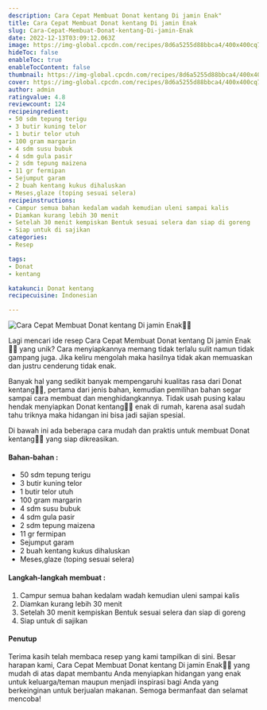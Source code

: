 ```yaml
---
description: Cara Cepat Membuat Donat kentang Di jamin Enak"
title: Cara Cepat Membuat Donat kentang Di jamin Enak
slug: Cara-Cepat-Membuat-Donat-kentang-Di-jamin-Enak
date: 2022-12-13T03:09:12.063Z
image: https://img-global.cpcdn.com/recipes/8d6a5255d88bbca4/400x400cq70/photo.jpg
hideToc: false
enableToc: true
enableTocContent: false
thumbnail: https://img-global.cpcdn.com/recipes/8d6a5255d88bbca4/400x400cq70/photo.jpg
cover: https://img-global.cpcdn.com/recipes/8d6a5255d88bbca4/400x400cq70/photo.jpg
author: admin
ratingvalue: 4.8
reviewcount: 124
recipeingredient:
- 50 sdm tepung terigu
- 3 butir kuning telor
- 1 butir telor utuh
- 100 gram margarin
- 4 sdm susu bubuk
- 4 sdm gula pasir
- 2 sdm tepung maizena
- 11 gr fermipan
- Sejumput garam
- 2 buah kentang kukus dihaluskan
- Meses,glaze (toping sesuai selera)
recipeinstructions:
- Campur semua bahan kedalam wadah kemudian uleni sampai kalis
- Diamkan kurang lebih 30 menit
- Setelah 30 menit kempiskan Bentuk sesuai selera dan siap di goreng
- Siap untuk di sajikan
categories:
- Resep

tags:
- Donat
- kentang

katakunci: Donat kentang
recipecuisine: Indonesian

---
```


![Cara Cepat Membuat Donat kentang Di jamin Enak👩‍🍳](https://img-global.cpcdn.com/recipes/8d6a5255d88bbca4/400x400cq70/photo.jpg)

Lagi mencari ide resep Cara Cepat Membuat Donat kentang Di jamin Enak👩‍🍳 yang unik? Cara menyiapkannya memang tidak terlalu sulit namun tidak gampang juga. Jika keliru mengolah maka hasilnya tidak akan memuaskan dan justru cenderung tidak enak.

Banyak hal yang sedikit banyak mempengaruhi kualitas rasa dari Donat kentang👩‍🍳, pertama dari jenis bahan, kemudian pemilihan bahan segar sampai cara membuat dan menghidangkannya. Tidak usah pusing kalau hendak menyiapkan Donat kentang👩‍🍳 enak di rumah, karena asal sudah tahu triknya maka hidangan ini bisa jadi sajian spesial.

Di bawah ini ada beberapa cara mudah dan praktis untuk membuat Donat kentang👩‍🍳 yang siap dikreasikan.

<!--inarticleads1-->

#### Bahan-bahan :

- 50 sdm tepung terigu
- 3 butir kuning telor
- 1 butir telor utuh
- 100 gram margarin
- 4 sdm susu bubuk
- 4 sdm gula pasir
- 2 sdm tepung maizena
- 11 gr fermipan
- Sejumput garam
- 2 buah kentang kukus dihaluskan
- Meses,glaze (toping sesuai selera)

<!--inarticleads2-->

#### Langkah-langkah membuat :

1. Campur semua bahan kedalam wadah kemudian uleni sampai kalis
1. Diamkan kurang lebih 30 menit
1. Setelah 30 menit kempiskan Bentuk sesuai selera dan siap di goreng
1. Siap untuk di sajikan

#### Penutup

Terima kasih telah membaca resep yang kami tampilkan di sini. Besar harapan kami, Cara Cepat Membuat Donat kentang Di jamin Enak👩‍🍳 yang mudah di atas dapat membantu Anda menyiapkan hidangan yang enak untuk keluarga/teman maupun menjadi inspirasi bagi Anda yang berkeinginan untuk berjualan makanan. Semoga bermanfaat dan selamat mencoba!